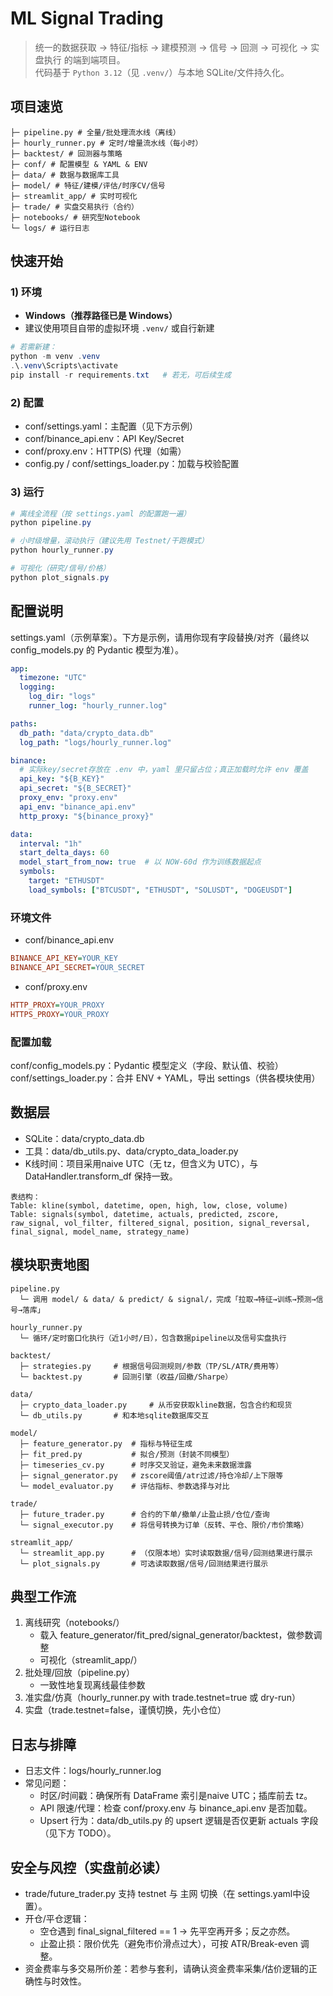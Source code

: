 # ML Signal Trading

> 统一的数据获取 → 特征/指标 → 建模预测 → 信号 → 回测 → 可视化 → 实盘执行 的端到端项目。  
> 代码基于 `Python 3.12`（见 `.venv/`）与本地 SQLite/文件持久化。

## 项目速览
``` text 
├─ pipeline.py # 全量/批处理流水线（离线）
├─ hourly_runner.py # 定时/增量流水线（每小时）
├─ backtest/ # 回测器与策略
├─ conf/ # 配置模型 & YAML & ENV
├─ data/ # 数据与数据库工具
├─ model/ # 特征/建模/评估/时序CV/信号
├─ streamlit_app/ # 实时可视化
├─ trade/ # 实盘交易执行（合约）
├─ notebooks/ # 研究型Notebook
└─ logs/ # 运行日志
```

## 快速开始

### 1) 环境

- **Windows（推荐路径已是 Windows）**
- 建议使用项目自带的虚拟环境 `.venv/` 或自行新建

```powershell
# 若需新建：
python -m venv .venv
.\.venv\Scripts\activate
pip install -r requirements.txt   # 若无，可后续生成 
```

### 2) 配置
- conf/settings.yaml：主配置（见下方示例） 
- conf/binance_api.env：API Key/Secret
- conf/proxy.env：HTTP(S) 代理（如需）
- config.py / conf/settings_loader.py：加载与校验配置

### 3) 运行
``` powershell
# 离线全流程（按 settings.yaml 的配置跑一遍）
python pipeline.py

# 小时级增量，滚动执行（建议先用 Testnet/干跑模式）
python hourly_runner.py

# 可视化（研究/信号/价格）
python plot_signals.py
```

## 配置说明
settings.yaml（示例草案）。下方是示例，请用你现有字段替换/对齐（最终以 config_models.py 的 Pydantic 模型为准）。

```yaml
app:
  timezone: "UTC"
  logging:
    log_dir: "logs"
    runner_log: "hourly_runner.log"

paths:
  db_path: "data/crypto_data.db"
  log_path: "logs/hourly_runner.log"

binance:
  # 实际key/secret存放在 .env 中，yaml 里只留占位；真正加载时允许 env 覆盖
  api_key: "${B_KEY}"
  api_secret: "${B_SECRET}"
  proxy_env: "proxy.env"
  api_env: "binance_api.env"
  http_proxy: "${binance_proxy}"

data:
  interval: "1h"
  start_delta_days: 60
  model_start_from_now: true  # 以 NOW-60d 作为训练数据起点
  symbols:
    target: "ETHUSDT"
    load_symbols: ["BTCUSDT", "ETHUSDT", "SOLUSDT", "DOGEUSDT"]
```

### 环境文件
- conf/binance_api.env
``` ini
BINANCE_API_KEY=YOUR_KEY
BINANCE_API_SECRET=YOUR_SECRET
```
- conf/proxy.env
``` ini
HTTP_PROXY=YOUR_PROXY
HTTPS_PROXY=YOUR_PROXY
```

### 配置加载
conf/config_models.py：Pydantic 模型定义（字段、默认值、校验）
conf/settings_loader.py：合并 ENV + YAML，导出 settings（供各模块使用）

## 数据层
- SQLite：data/crypto_data.db
- 工具：data/db_utils.py、data/crypto_data_loader.py
- K线时间：项目采用naive UTC（无 tz，但含义为 UTC），与 DataHandler.transform_df 保持一致。

``` 
表结构：
Table: kline(symbol, datetime, open, high, low, close, volume)
Table: signals(symbol, datetime, actuals, predicted, zscore, raw_signal, vol_filter, filtered_signal, position, signal_reversal, final_signal, model_name, strategy_name)
```

## 模块职责地图
``` text 
pipeline.py
  └─ 调用 model/ & data/ & predict/ & signal/，完成「拉取→特征→训练→预测→信号→落库」

hourly_runner.py
  └─ 循环/定时窗口化执行（近1小时/日），包含数据pipeline以及信号实盘执行

backtest/
  ├─ strategies.py     # 根据信号回测规则/参数（TP/SL/ATR/费用等）
  └─ backtest.py       # 回测引擎（收益/回撤/Sharpe）

data/
  ├─ crypto_data_loader.py     # 从币安获取kline数据，包含合约和现货
  └─ db_utils.py       # 和本地sqlite数据库交互

model/
  ├─ feature_generator.py  # 指标与特征生成
  ├─ fit_pred.py           # 拟合/预测（封装不同模型）
  ├─ timeseries_cv.py      # 时序交叉验证，避免未来数据泄露
  ├─ signal_generator.py   # zscore阈值/atr过滤/持仓冷却/上下限等
  └─ model_evaluator.py    # 评估指标、参数选择与对比

trade/
  ├─ future_trader.py      # 合约的下单/撤单/止盈止损/仓位/查询
  └─ signal_executor.py    # 将信号转换为订单（反转、平仓、限价/市价策略）

streamlit_app/
  └─ streamlit_app.py      # （仅限本地）实时读取数据/信号/回测结果进行展示
  └─ plot_signals.py       # 可选读取数据/信号/回测结果进行展示
```

## 典型工作流
1. 离线研究（notebooks/）
   - 载入 feature_generator/fit_pred/signal_generator/backtest，做参数调整 
   - 可视化（streamlit_app/）
2. 批处理/回放（pipeline.py）
    - 一致性地复现离线最佳参数
3. 准实盘/仿真（hourly_runner.py with trade.testnet=true 或 dry-run）
4. 实盘（trade.testnet=false，谨慎切换，先小仓位）

## 日志与排障
- 日志文件：logs/hourly_runner.log
- 常见问题：
    - 时区/时间戳：确保所有 DataFrame 索引是naive UTC；插库前去 tz。 
    - API 限速/代理：检查 conf/proxy.env 与 binance_api.env 是否加载。
    - Upsert 行为：data/db_utils.py 的 upsert 逻辑是否仅更新 actuals 字段（见下方 TODO）。

## 安全与风控（实盘前必读）
- trade/future_trader.py 支持 testnet 与 主网 切换（在 settings.yaml中设置）。
- 开仓/平仓逻辑：
    - 空仓遇到 final_signal_filtered == 1 → 先平空再开多；反之亦然。
    - 止盈止损：限价优先（避免市价滑点过大），可按 ATR/Break-even 调整。
- 资金费率与多交易所价差：若参与套利，请确认资金费率采集/估价逻辑的正确性与时效性。

